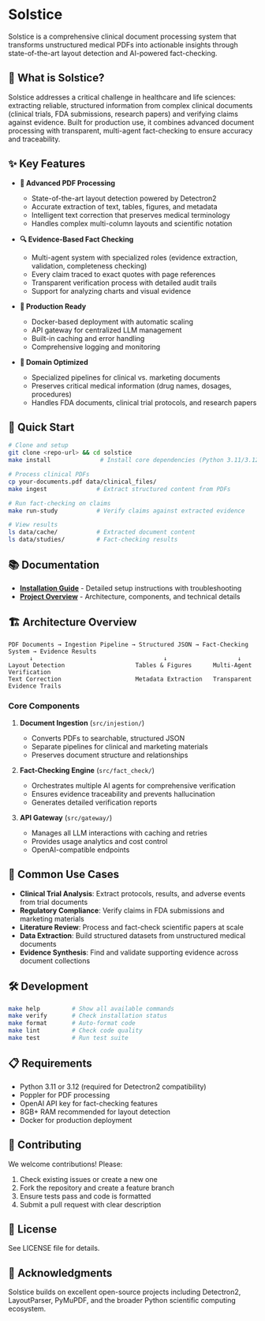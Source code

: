 # Solstice

Solstice is a comprehensive clinical document processing system that transforms unstructured medical PDFs into actionable insights through state-of-the-art layout detection and AI-powered fact-checking.

## 🎯 What is Solstice?

Solstice addresses a critical challenge in healthcare and life sciences: extracting reliable, structured information from complex clinical documents (clinical trials, FDA submissions, research papers) and verifying claims against evidence. Built for production use, it combines advanced document processing with transparent, multi-agent fact-checking to ensure accuracy and traceability.

## ✨ Key Features

* **📄 Advanced PDF Processing**
  - State-of-the-art layout detection powered by Detectron2
  - Accurate extraction of text, tables, figures, and metadata
  - Intelligent text correction that preserves medical terminology
  - Handles complex multi-column layouts and scientific notation

* **🔍 Evidence-Based Fact Checking**
  - Multi-agent system with specialized roles (evidence extraction, validation, completeness checking)
  - Every claim traced to exact quotes with page references
  - Transparent verification process with detailed audit trails
  - Support for analyzing charts and visual evidence

* **🚀 Production Ready**
  - Docker-based deployment with automatic scaling
  - API gateway for centralized LLM management
  - Built-in caching and error handling
  - Comprehensive logging and monitoring

* **🏥 Domain Optimized**
  - Specialized pipelines for clinical vs. marketing documents
  - Preserves critical medical information (drug names, dosages, procedures)
  - Handles FDA documents, clinical trial protocols, and research papers

## 🚦 Quick Start

```bash
# Clone and setup
git clone <repo-url> && cd solstice
make install              # Install core dependencies (Python 3.11/3.12 required)

# Process clinical PDFs
cp your-documents.pdf data/clinical_files/
make ingest              # Extract structured content from PDFs

# Run fact-checking on claims
make run-study           # Verify claims against extracted evidence

# View results
ls data/cache/           # Extracted document content
ls data/studies/         # Fact-checking results
```

## 📚 Documentation

* **[Installation Guide](docs/01_installation.md)** - Detailed setup instructions with troubleshooting
* **[Project Overview](docs/00_project_overview.md)** - Architecture, components, and technical details

## 🏗️ Architecture Overview

```
PDF Documents → Ingestion Pipeline → Structured JSON → Fact-Checking System → Evidence Results
      ↓                                     ↓                    ↓
Layout Detection                    Tables & Figures      Multi-Agent Verification
Text Correction                     Metadata Extraction   Transparent Evidence Trails
```

### Core Components

1. **Document Ingestion** (`src/injestion/`)
   - Converts PDFs to searchable, structured JSON
   - Separate pipelines for clinical and marketing materials
   - Preserves document structure and relationships

2. **Fact-Checking Engine** (`src/fact_check/`)
   - Orchestrates multiple AI agents for comprehensive verification
   - Ensures evidence traceability and prevents hallucination
   - Generates detailed verification reports

3. **API Gateway** (`src/gateway/`)
   - Manages all LLM interactions with caching and retries
   - Provides usage analytics and cost control
   - OpenAI-compatible endpoints

## 🔧 Common Use Cases

- **Clinical Trial Analysis**: Extract protocols, results, and adverse events from trial documents
- **Regulatory Compliance**: Verify claims in FDA submissions and marketing materials
- **Literature Review**: Process and fact-check scientific papers at scale
- **Data Extraction**: Build structured datasets from unstructured medical documents
- **Evidence Synthesis**: Find and validate supporting evidence across document collections

## 🛠️ Development

```bash
make help         # Show all available commands
make verify       # Check installation status
make format       # Auto-format code
make lint         # Check code quality
make test         # Run test suite
```

## 📋 Requirements

- Python 3.11 or 3.12 (required for Detectron2 compatibility)
- Poppler for PDF processing
- OpenAI API key for fact-checking features
- 8GB+ RAM recommended for layout detection
- Docker for production deployment

## 🤝 Contributing

We welcome contributions! Please:
1. Check existing issues or create a new one
2. Fork the repository and create a feature branch
3. Ensure tests pass and code is formatted
4. Submit a pull request with clear description

## 📄 License

See LICENSE file for details.

## 🙏 Acknowledgments

Solstice builds on excellent open-source projects including Detectron2, LayoutParser, PyMuPDF, and the broader Python scientific computing ecosystem.

